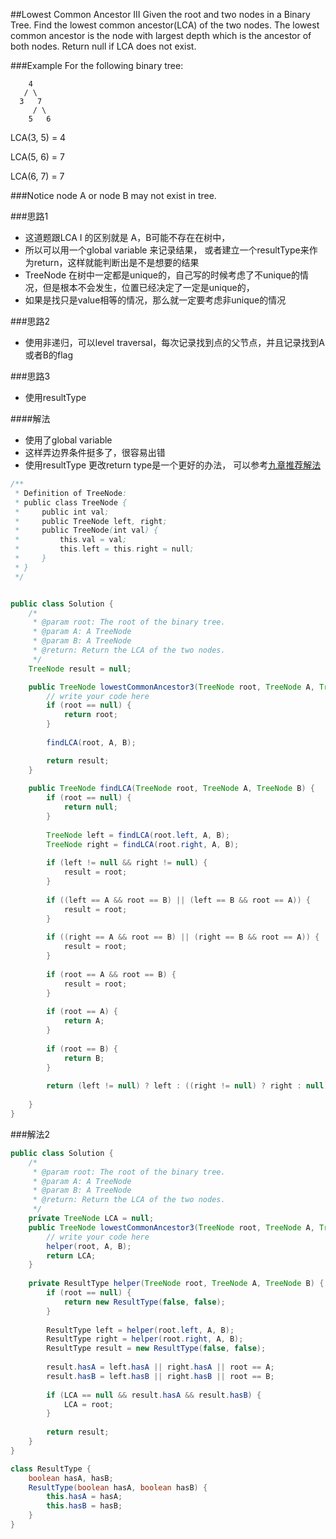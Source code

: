 ##Lowest Common Ancestor III
  Given the root and two nodes in a Binary Tree. 
  Find the lowest common ancestor(LCA) of the two nodes.
  The lowest common ancestor is the node with largest depth which is the ancestor of both nodes.
  Return null if LCA does not exist.

###Example
  For the following binary tree:

        4
       / \
      3   7
         / \
        5   6
  LCA(3, 5) = 4

  LCA(5, 6) = 7

  LCA(6, 7) = 7

###Notice
  node A or node B may not exist in tree.
  
  
###思路1
- 这道题跟LCA I 的区别就是 A，B可能不存在在树中，
- 所以可以用一个global variable 来记录结果， 或者建立一个resultType来作为return，这样就能判断出是不是想要的结果
- TreeNode 在树中一定都是unique的，自己写的时候考虑了不unique的情况，但是根本不会发生，位置已经决定了一定是unique的，
- 如果是找只是value相等的情况，那么就一定要考虑非unique的情况

###思路2
- 使用非递归，可以level traversal，每次记录找到点的父节点，并且记录找到A或者B的flag

###思路3
- 使用resultType

####解法
- 使用了global variable
- 这样弄边界条件挺多了，很容易出错
- 使用resultType 更改return type是一个更好的办法， 可以参考[九章推荐解法](https://www.jiuzhang.com/solution/lowest-common-ancestor-iii/#tag-other)


```java
/**
 * Definition of TreeNode:
 * public class TreeNode {
 *     public int val;
 *     public TreeNode left, right;
 *     public TreeNode(int val) {
 *         this.val = val;
 *         this.left = this.right = null;
 *     }
 * }
 */


public class Solution {
    /*
     * @param root: The root of the binary tree.
     * @param A: A TreeNode
     * @param B: A TreeNode
     * @return: Return the LCA of the two nodes.
     */
    TreeNode result = null;

    public TreeNode lowestCommonAncestor3(TreeNode root, TreeNode A, TreeNode B) {
        // write your code here
        if (root == null) {
            return root;
        }
        
        findLCA(root, A, B);

        return result;
    }
    
    public TreeNode findLCA(TreeNode root, TreeNode A, TreeNode B) {
        if (root == null) {
            return null;
        }
        
        TreeNode left = findLCA(root.left, A, B);
        TreeNode right = findLCA(root.right, A, B);
        
        if (left != null && right != null) {
            result = root;
        }
        
        if ((left == A && root == B) || (left == B && root == A)) {
            result = root;
        }
        
        if ((right == A && root == B) || (right == B && root == A)) {
            result = root;
        }
        
        if (root == A && root == B) {
            result = root;
        }
        
        if (root == A) {
            return A;
        }
        
        if (root == B) {
            return B;
        }
        
        return (left != null) ? left : ((right != null) ? right : null);
        
    }
}
```

###解法2
```java
public class Solution {
    /*
     * @param root: The root of the binary tree.
     * @param A: A TreeNode
     * @param B: A TreeNode
     * @return: Return the LCA of the two nodes.
     */
    private TreeNode LCA = null;
    public TreeNode lowestCommonAncestor3(TreeNode root, TreeNode A, TreeNode B) {
        // write your code here
        helper(root, A, B);
        return LCA;
    }
    
    private ResultType helper(TreeNode root, TreeNode A, TreeNode B) {
        if (root == null) {
            return new ResultType(false, false);
        }
        
        ResultType left = helper(root.left, A, B);
        ResultType right = helper(root.right, A, B);
        ResultType result = new ResultType(false, false);
        
        result.hasA = left.hasA || right.hasA || root == A;
        result.hasB = left.hasB || right.hasB || root == B;
        
        if (LCA == null && result.hasA && result.hasB) {
            LCA = root;
        }
        
        return result;
    }
}

class ResultType {
    boolean hasA, hasB;
    ResultType(boolean hasA, boolean hasB) {
        this.hasA = hasA;
        this.hasB = hasB;
    }
}
```

